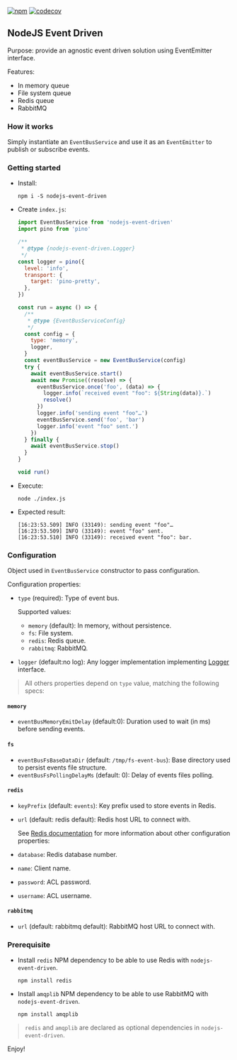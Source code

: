 [![npm](https://img.shields.io/badge/NPM-nodejs_event_driven-blue)](https://www.npmjs.com/package/nodejs-event-driven)
[![codecov](https://codecov.io/gh/openhoat/nodejs-event-driven/graph/badge.svg?token=3LKLOU6TWJ)](https://codecov.io/gh/openhoat/nodejs-event-driven)

## NodeJS Event Driven

Purpose: provide an agnostic event driven solution using EventEmitter interface.

Features:
- In memory queue
- File system queue
- Redis queue
- RabbitMQ

### How it works

Simply instantiate an `EventBusService` and use it as an `EventEmitter` to publish or subscribe events.

### Getting started

- Install:
    ```shell
    npm i -S nodejs-event-driven
    ```
- Create `index.js`:
    ```js
    import EventBusService from 'nodejs-event-driven'
    import pino from 'pino'
    
    /**
     * @type {nodejs-event-driven.Logger}
     */
    const logger = pino({
      level: 'info',
      transport: {
        target: 'pino-pretty',
      },
    })
    
    const run = async () => {
      /**
       * @type {EventBusServiceConfig}
       */
      const config = {
        type: 'memory',
        logger,
      }
      const eventBusService = new EventBusService(config)
      try {
        await eventBusService.start()
        await new Promise((resolve) => {
          eventBusService.once('foo', (data) => {
            logger.info(`received event "foo": ${String(data)}.`)
            resolve()
          })
          logger.info('sending event "foo"…')
          eventBusService.send('foo', 'bar')
          logger.info('event "foo" sent.')
        })
      } finally {
        await eventBusService.stop()
      }
    }
    
    void run()
    ```
- Execute:
  ```shell
  node ./index.js
  ```
- Expected result:
  ```shell
  [16:23:53.509] INFO (33149): sending event "foo"…
  [16:23:53.509] INFO (33149): event "foo" sent.
  [16:23:53.510] INFO (33149): received event "foo": bar.
  ```

### Configuration

Object used in `EventBusService` constructor to pass configuration.

Configuration properties:

- `type` (required): Type of event bus.

  Supported values:
    - `memory` (default): In memory, without persistence.
    - `fs`: File system.
    - `redis`: Redis queue.
    - `rabbitmq`: RabbitMQ.
- `logger` (default:no log): Any logger implementation implementing [Logger](https://raw.githubusercontent.com/openhoat/nodejs-event-driven/refs/heads/main/src/main/util/logger.ts) interface.

> All others properties depend on `type` value, matching the following specs:

#### `memory`

- `eventBusMemoryEmitDelay` (default:0): Duration used to wait (in ms) before sending events.

#### `fs`

- `eventBusFsBaseDataDir` (default: `/tmp/fs-event-bus`): Base directory used to persist events file structure.
- `eventBusFsPollingDelayMs` (default: 0): Delay of events files polling.

#### `redis`

- `keyPrefix` (default: `events`): Key prefix used to store events in Redis.
- `url` (default: redis default): Redis host URL to connect with.

  See [Redis documentation](https://github.com/redis/node-redis) for more information about other configuration properties:
- `database`: Redis database number.
- `name`: Client name.
- `password`: ACL password.
- `username`: ACL username.

#### `rabbitmq`

- `url` (default: rabbitmq default): RabbitMQ host URL to connect with.

### Prerequisite

- Install `redis` NPM dependency to be able to use Redis with `nodejs-event-driven`.
  ```shell
  npm install redis
  ```
- Install `amqplib` NPM dependency to be able to use RabbitMQ with `nodejs-event-driven`.
  ```shell
  npm install amqplib
  ```

> `redis` and `amqplib` are declared as optional dependencies in `nodejs-event-driven`.

Enjoy!
